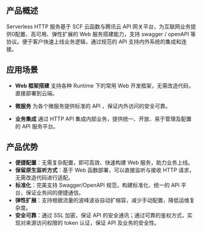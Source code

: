 ## 产品概述
Serverless HTTP 服务基于 SCF 云函数与腾讯云 API 网关平台，为互联网业务提供0配置、高可用、弹性扩展的 Web 服务搭建能力，支持 swagger / openAPI 等协议。便于客户快速上线业务逻辑，通过规范的 API 支持内外系统的集成和连接。


## 应用场景
- **Web 框架搭建**
  支持各种 Runtime 下的常用 Web 开发框架，无需改造代码，直接部署到云端。

- **微服务**
   为各个微服务提供标准的 API ，保证内外访问的安全可靠。  

- **业务集成**
  通过 HTTP API 集成内部业务，提供统一、开放、易于管理及配置的 API 服务平台。


## 产品优势
- **便捷配置**：无需复杂配置，即可高效、快速构建 Web 服务，助力业务上线。  
- **保留原生监听方式**：基于 Web 函数部署，可以直接监听与接收 HTTP 请求，无需改造代码进行适配。
- **标准化**：完美支持 Swagger/OpenAPI 规范，构建标准化、统一的 API 平台，保证业务间的便捷通信。  
- **弹性扩展**：支持根据流量的波峰波谷自动扩缩容，减少手动配置，降低运维复杂度。  
- **安全可靠**：通过 SSL 加密，保证 API 的安全通讯；通过可靠的鉴权方式，实现对来源访问权限的 token 认证，保证 API 及业务的安全性。  
